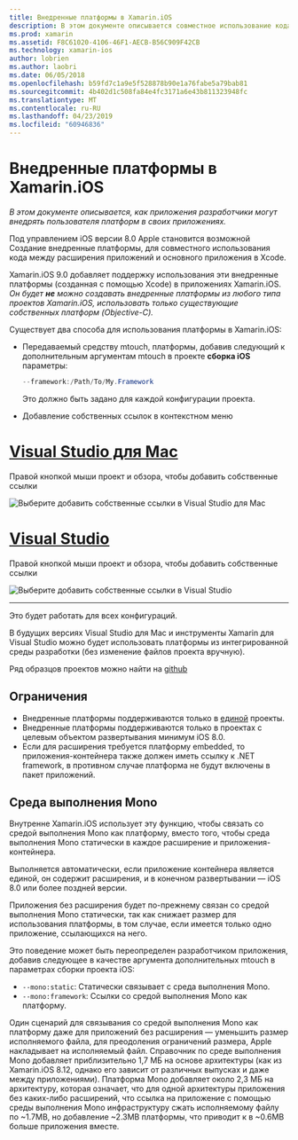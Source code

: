 ```yaml
---
title: Внедренные платформы в Xamarin.iOS
description: В этом документе описывается совместное использование кода с внедренные платформы в приложении Xamarin.iOS. Это можно сделать с помощью средства mtouch или собственные ссылки.
ms.prod: xamarin
ms.assetid: F8C61020-4106-46F1-AECB-B56C909F42CB
ms.technology: xamarin-ios
author: lobrien
ms.author: laobri
ms.date: 06/05/2018
ms.openlocfilehash: b59fd7c1a9e5f528878b90e1a76fabe5a79bab81
ms.sourcegitcommit: 4b402d1c508fa84e4fc3171a6e43b811323948fc
ms.translationtype: MT
ms.contentlocale: ru-RU
ms.lasthandoff: 04/23/2019
ms.locfileid: "60946836"
---
```

# <a name="embedded-frameworks-in-xamarinios"></a>Внедренные платформы в Xamarin.iOS

_В этом документе описывается, как приложения разработчики могут внедрять пользователя платформ в своих приложениях._

Под управлением iOS версии 8.0 Apple становится возможной Создание внедренные платформы, для совместного использования кода между расширения приложений и основного приложения в Xcode.

Xamarin.iOS 9.0 добавляет поддержку использования эти внедренные платформы (созданная с помощью Xcode) в приложениях Xamarin.iOS. *Он будет **не** можно создавать внедренные платформы из любого типа проектов Xamarin.iOS, использовать только существующие собственных платформ (Objective-C).*

Существует два способа для использования платформы в Xamarin.iOS:

- Передаваемый средству mtouch, платформы, добавив следующий к дополнительным аргументам mtouch в проекте **сборка iOS** параметры:

  ```csharp
  --framework:/Path/To/My.Framework
  ```

  Это должно быть задано для каждой конфигурации проекта.

- Добавление собственных ссылок в контекстном меню

# <a name="visual-studio-for-mactabmacos"></a>[Visual Studio для Mac](#tab/macos)

Правой кнопкой мыши проект и обзора, чтобы добавить собственные ссылки

![](embedded-frameworks-images/xam-native-refs.png "Выберите добавить собственные ссылки в Visual Studio для Mac")

# <a name="visual-studiotabwindows"></a>[Visual Studio](#tab/windows)

Правой кнопкой мыши проект и обзора, чтобы добавить собственные ссылки

![](embedded-frameworks-images/vs-native-refs.png "Выберите добавить собственные ссылки в Visual Studio")

-----

  Это будет работать для всех конфигураций.

В будущих версиях Visual Studio для Mac и инструменты Xamarin для Visual Studio можно будет использовать платформы из интегрированной среды разработки (без изменение файлов проекта вручную).

Ряд образцов проектов можно найти на [github](https://github.com/rolfbjarne/embedded-frameworks)

## <a name="limitations"></a>Ограничения

- Внедренные платформы поддерживаются только в [единой](~/cross-platform/macios/unified/index.md) проекты.
- Внедренные платформы поддерживаются только в проектах с целевым объектом развертывания минимум iOS 8.0.
- Если для расширения требуется платформу embedded, то приложения-контейнера также должен иметь ссылку к .NET framework, в противном случае платформа не будут включены в пакет приложений.

## <a name="the-mono-runtime"></a>Среда выполнения Mono

Внутренне Xamarin.iOS использует эту функцию, чтобы связать со средой выполнения Mono как платформу, вместо того, чтобы среда выполнения Mono статически в каждое расширение и приложения-контейнера.

Выполняется автоматически, если приложение контейнера является единой, он содержит расширения, и в конечном развертывании — iOS 8.0 или более поздней версии.

Приложения без расширения будет по-прежнему связан со средой выполнения Mono статически, так как снижает размер для использования платформы, в том случае, если имеется только одно приложение, ссылающихся на него.

Это поведение может быть переопределен разработчиком приложения, добавив следующее в качестве аргумента дополнительных mtouch в параметрах сборки проекта iOS:

- `--mono:static`: Статически связывает с среда выполнения Mono.
- `--mono:framework`: Ссылки со средой выполнения Mono как платформу.

Один сценарий для связывания со средой выполнения Mono как платформу даже для приложений без расширения — уменьшить размер исполняемого файла, для преодоления ограничений размера, Apple накладывает на исполняемый файл. Справочник по среде выполнения Mono добавляет приблизительно 1,7 МБ на основе архитектуры (как из Xamarin.iOS 8.12, однако его зависит от различных выпусках и даже между приложениями). Платформа Mono добавляет около 2,3 МБ на архитектуру, которая означает, что для одной архитектуры приложения без каких-либо расширений, что ссылка на приложение с помощью среды выполнения Mono инфраструктуру сжать исполняемому файлу по ~1.7MB, но добавление ~2.3MB платформы, что приводит к в ~0.6MB больше приложения вместе.

